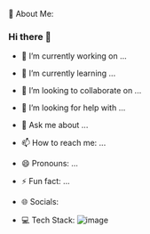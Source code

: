 💫 About Me:
### Hi there 👋
- 🔭 I’m currently working on ...
- 🌱 I’m currently learning ...
- 👯 I’m looking to collaborate on ...
- 🤔 I’m looking for help with ...
- 💬 Ask me about ...
- 📫 How to reach me: ...
- 😄 Pronouns: ...
- ⚡ Fun fact: ...

- 🌐 Socials:

- 💻 Tech Stack:
![image](https://github.com/Margijoshi19/Margijoshi19/assets/160334958/929377b6-0274-4c63-a631-07f743c678a3)

